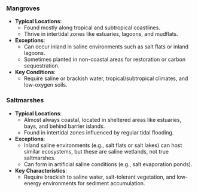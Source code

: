 ### Mangroves
- **Typical Locations**:
  - Found mostly along tropical and subtropical coastlines.
  - Thrive in intertidal zones like estuaries, lagoons, and mudflats.
- **Exceptions**:
  - Can occur inland in saline environments such as salt flats or inland lagoons.
  - Sometimes planted in non-coastal areas for restoration or carbon sequestration.
- **Key Conditions**:
  - Require saline or brackish water, tropical/subtropical climates, and low-oxygen soils.

### Saltmarshes
- **Typical Locations**:
  - Almost always coastal, located in sheltered areas like estuaries, bays, and behind barrier islands.
  - Found in intertidal zones influenced by regular tidal flooding.
- **Exceptions**:
  - Inland saline environments (e.g., salt flats or salt lakes) can host similar ecosystems, but these are saline wetlands, not true saltmarshes.
  - Can form in artificial saline conditions (e.g., salt evaporation ponds).
- **Key Characteristics**:
  - Require brackish to saline water, salt-tolerant vegetation, and low-energy environments for sediment accumulation.
